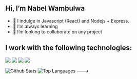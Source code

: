 ## Hi, I’m Nabel Wambulwa
- 👀 I indulge in Javascript (React) and Nodejs + Express.
- 🌱 I’m always learning
- 💞️ I’m looking to collaborate on any project

## I work with the following technologies:
<img src= "https://img.shields.io/badge/-HTML-e34f26?logo=html5&logoColor=fff">
<img src = "https://img.shields.io/badge/-CSS3-1572B6?logo=css3&logoColor=fff">
<img src = "https://img.shields.io/badge/-MySQL-4479A1?logo=mysql&logoColor=fff">
<img src = "https://img.shields.io/badge/-React%20JS-61DAFB?logo=react&logoColor=fff">


![Github Stats](https://github-readme-stats.vercel.app/api?username=nabww&count_private=true&show_icons=true&theme=radical)
![Top Languages](https://github-readme-stats.vercel.app/api/top-langs/?username=NABWW&show_icons=true&theme=radical)
--->

